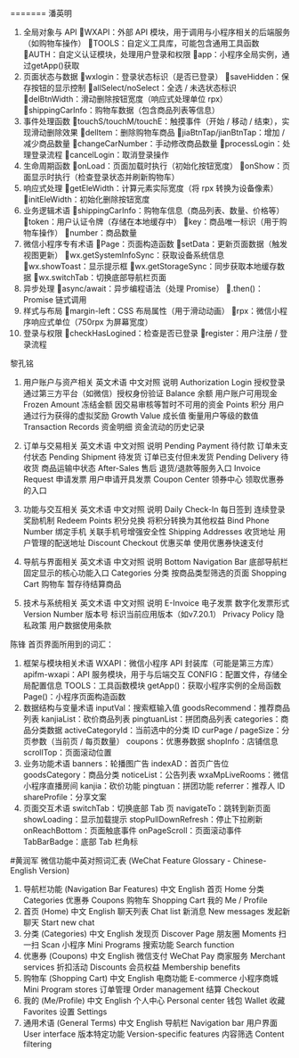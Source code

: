 
=======
潘英明


1. 全局对象与 API
WXAPI：外部 API 模块，用于调用与小程序相关的后端服务（如购物车操作）
TOOLS：自定义工具库，可能包含通用工具函数
AUTH：自定义认证模块，处理用户登录和权限
app：小程序全局实例，通过getApp()获取
2. 页面状态与数据
wxlogin：登录状态标识（是否已登录）
saveHidden：保存按钮的显示控制
allSelect/noSelect：全选 / 未选状态标识
delBtnWidth：滑动删除按钮宽度（响应式处理单位 rpx）
shippingCarInfo：购物车数据（包含商品列表等信息）
3. 事件处理函数
touchS/touchM/touchE：触摸事件（开始 / 移动 / 结束），实现滑动删除效果
delItem：删除购物车商品
jiaBtnTap/jianBtnTap：增加 / 减少商品数量
changeCarNumber：手动修改商品数量
processLogin：处理登录流程
cancelLogin：取消登录操作
4. 生命周期函数
onLoad：页面加载时执行（初始化按钮宽度）
onShow：页面显示时执行（检查登录状态并刷新购物车）
5. 响应式处理
getEleWidth：计算元素实际宽度（将 rpx 转换为设备像素）
initEleWidth：初始化删除按钮宽度
6. 业务逻辑术语
shippingCarInfo：购物车信息（商品列表、数量、价格等）
token：用户认证令牌（存储在本地缓存中）
key：商品唯一标识（用于购物车操作）
number：商品数量
7. 微信小程序专有术语
Page：页面构造函数
setData：更新页面数据（触发视图更新）
wx.getSystemInfoSync：获取设备系统信息
wx.showToast：显示提示框
wx.getStorageSync：同步获取本地缓存数据
wx.switchTab：切换底部导航栏页面
8. 异步处理
async/await：异步编程语法（处理 Promise）
.then()：Promise 链式调用
9. 样式与布局
margin-left：CSS 布局属性（用于滑动动画）
rpx：微信小程序响应式单位（750rpx 为屏幕宽度）
10. 登录与权限
checkHasLogined：检查是否已登录
register：用户注册 / 登录流程



黎孔铭


1. 用户账户与资产相关
英文术语	中文对照	说明
Authorization Login	授权登录	通过第三方平台（如微信）授权身份验证
Balance	余额	用户账户可用现金
Frozen Amount	冻结金额	因交易审核等暂时不可用的资金
Points	积分	用户通过行为获得的虚拟奖励
Growth Value	成长值	衡量用户等级的数值
Transaction Records	资金明细	资金流动的历史记录

2. 订单与交易相关
英文术语	中文对照	说明
Pending Payment	待付款	订单未支付状态
Pending Shipment	待发货	订单已支付但未发货
Pending Delivery	待收货	商品运输中状态
After-Sales	售后	退货/退款等服务入口
Invoice Request	申请发票	用户申请开具发票
Coupon Center	领券中心	领取优惠券的入口

3. 功能与交互相关
英文术语	中文对照	说明
Daily Check-In	每日签到	连续登录奖励机制
Redeem Points	积分兑换	将积分转换为其他权益
Bind Phone Number	绑定手机	关联手机号增强安全性
Shipping Addresses	收货地址	用户管理的配送地址
Discount Checkout	优惠买单	使用优惠券快速支付

4. 导航与界面相关
英文术语	中文对照	说明
Bottom Navigation Bar	底部导航栏	固定显示的核心功能入口
Categories	分类	按商品类型筛选的页面
Shopping Cart	购物车	暂存待结算商品

5. 技术与系统相关
英文术语	中文对照	说明
E-Invoice	电子发票	数字化发票形式
Version Number	版本号	标识当前应用版本（如v7.20.1）
Privacy Policy	隐私政策	用户数据使用条款




陈锋
首页界面所用到的词汇：
1. 框架与模块相关术语
WXAPI：微信小程序 API 封装库（可能是第三方库）
apifm-wxapi：API 服务模块，用于与后端交互
CONFIG：配置文件，存储全局配置信息
TOOLS：工具函数模块
getApp()：获取小程序实例的全局函数
Page()：小程序页面构造函数
2. 数据结构与变量术语
inputVal：搜索框输入值
goodsRecommend：推荐商品列表
kanjiaList：砍价商品列表
pingtuanList：拼团商品列表
categories：商品分类数据
activeCategoryId：当前选中的分类 ID
curPage / pageSize：分页参数（当前页 / 每页数量）
coupons：优惠券数据
shopInfo：店铺信息
scrollTop：页面滚动位置
3. 业务功能术语
banners：轮播图广告
indexAD：首页广告位
goodsCategory：商品分类
noticeList：公告列表
wxaMpLiveRooms：微信小程序直播房间
kanjia：砍价功能
pingtuan：拼团功能
referrer：推荐人 ID
shareProfile：分享文案
4. 页面交互术语
switchTab：切换底部 Tab 页
navigateTo：跳转到新页面
showLoading：显示加载提示
stopPullDownRefresh：停止下拉刷新
onReachBottom：页面触底事件
onPageScroll：页面滚动事件
TabBarBadge：底部 Tab 栏角标


#黄润军
微信功能中英对照词汇表
(WeChat Feature Glossary - Chinese-English Version)
1. 导航栏功能 (Navigation Bar Features)
中文	English
首页	Home
分类	Categories
优惠券	Coupons
购物车	Shopping Cart
我的	Me / Profile
2. 首页 (Home)
中文	English
聊天列表	Chat list
新消息	New messages
发起新聊天	Start new chat
3. 分类 (Categories)
中文	English
发现页	Discover Page
朋友圈	Moments
扫一扫	Scan
小程序	Mini Programs
搜索功能	Search function
4. 优惠券 (Coupons)
中文	English
微信支付	WeChat Pay
商家服务	Merchant services
折扣活动	Discounts
会员权益	Membership benefits
5. 购物车 (Shopping Cart)
中文	English
电商功能	E-commerce
小程序商城	Mini Program stores
订单管理	Order management
结算	Checkout
6. 我的 (Me/Profile)
中文	English
个人中心	Personal center
钱包	Wallet
收藏	Favorites
设置	Settings
7. 通用术语 (General Terms)
中文	English
导航栏	Navigation bar
用户界面	User interface
版本特定功能	Version-specific features
内容筛选	Content filtering

